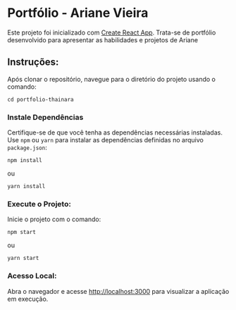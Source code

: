 # Portfólio - Ariane Vieira

Este projeto foi inicializado com [Create React App](https://github.com/facebook/create-react-app). Trata-se de portfólio desenvolvido para apresentar as habilidades e projetos de Ariane

##  Instruções:

Após  clonar o repositório, navegue para o diretório do projeto usando o comando:


```
cd portfolio-thainara
```


### Instale Dependências

Certifique-se de que você tenha as dependências necessárias instaladas. Use `npm` ou `yarn` para instalar as dependências definidas no arquivo `package.json`:

```
npm install 
```
ou

```
yarn install
```


### Execute o Projeto:

Inicie o projeto com o comando:
```
npm start 
```
ou

```
yarn start
```

### Acesso Local:

Abra o navegador e acesse [http://localhost:3000](http://localhost:3000) para visualizar a aplicação em execução.
